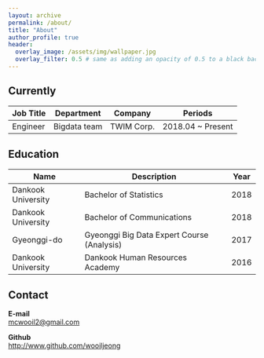 ```yaml
---
layout: archive
permalink: /about/
title: "About"
author_profile: true
header:
  overlay_image: /assets/img/wallpaper.jpg
  overlay_filter: 0.5 # same as adding an opacity of 0.5 to a black background
---
```


## Currently
| Job Title | Department   | Company   | Periods           |
| --------- | ------------ | --------- | ----------------- |
| Engineer  | Bigdata team | TWIM Corp.| 2018.04 ~ Present |


## Education

| Name | Description | Year |
| ---- | ----------- |----- |
| Dankook University | Bachelor of Statistics | 2018 |
| Dankook University | Bachelor of Communications | 2018 |
| Gyeonggi-do | Gyeonggi Big Data Expert Course (Analysis) | 2017 |
| Dankook University | Dankook Human Resources Academy | 2016 |


## Contact

**E-mail**    
mcwooil2@gmail.com

**Github**    
http://www.github.com/wooiljeong
